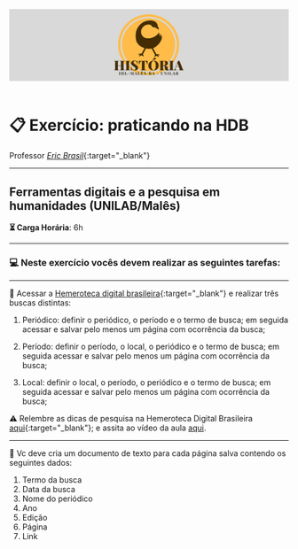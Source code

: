 <div align="center"><img src="imagens/banner1.png" alt="Logo História" title="Logotipo do Curso de História, BA, UNILAB"/></div>

<br>

# 📋️ Exercício: praticando na HDB

Professor [_Eric Brasil_](https://ericbrasiln.github.io){:target="_blank"}

---

## Ferramentas digitais e a pesquisa em humanidades (UNILAB/Malês)

**⏳️ Carga Horária**: 6h

---

### 💻️ Neste exercício vocês devem realizar as seguintes tarefas:

---

📌️ Acessar a [Hemeroteca digital brasileira](http://memoria.bn.br/hdb/){:target="_blank"} e realizar três buscas distintas:

1. Periódico: definir o periódico, o período e o termo de busca; em seguida acessar e salvar pelo menos um página com ocorrência da busca;

2. Período: definir o período, o local, o periódico e o termo de busca; em seguida acessar e salvar pelo menos um página com ocorrência da busca;

3. Local: definir o local, o período, o periódico e o termo de busca; em seguida acessar e salvar pelo menos um página com ocorrência da busca;

⚠️ Relembre as dicas de pesquisa na Hemeroteca Digital Brasileira [aqui](https://ericbrasiln.github.io/ferramentas_digitais_UNILAB/aula5-HDB.html#%EF%B8%8F-o-caso-da-hemeroteca-digital-brasileira-da-biblioteca-nacional){:target="_blank"}; e assita ao vídeo da aula [aqui](https://youtu.be/X9sQA2B_vuA).

---

📌️ Vc deve cria um documento de texto para cada página salva contendo os seguintes dados:

1. Termo da busca
2. Data da busca
3. Nome do periódico
4. Ano
5. Edição
6. Página
7. Link

